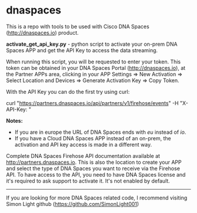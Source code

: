 # dnaspaces

This is a repo with tools to be used with Cisco DNA Spaces (http://dnaspaces.io) product.


**activate_get_api_key.py** -  python script to activate your on-prem DNA Spaces APP and get the API Key to access the data streaming.

When running this script, you will be requested to enter your token. This token can be obtained in your DNA Spaces Portal (http://dnaspaces.io), at the Partner APPs area, clicking in your APP Settings => New Activation => Select Location and Devices => Generate Activation Key => Copy Token.

With the API Key you can do the first try using curl:

curl "https://partners.dnaspaces.io/api/partners/v1/firehose/events" -H "X-API-Key: <Your-API-Key>"

  
**Notes:** 
  - If you are in europe the URL of DNA Spaces ends with _eu_ instead of _io_.
  - If you have a Cloud DNA Spaces APP instead of an on-prem, the activation and API key access is made in a different way.

Complete DNA Spaces Firehose API documentation available at http://partners.dnaspaces.io. This is also the location to create your APP and select the type of DNA Spaces you want to receive via the Firehose API.
To have access to the API, you need to have DNA Spaces license and it's required to ask support to activate it. It's not enabled by default.
  
-----------------------

If you are looking for more DNA Spaces related code, I recommend visiting Simon Light github (https://github.com/SimonLight001)

